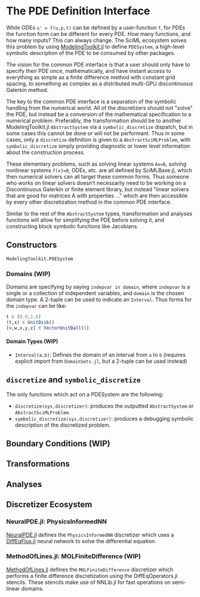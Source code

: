 # The PDE Definition Interface

While ODEs ``u' = f(u,p,t)`` can be defined by a user-function `f`, for PDEs the
function form can be different for every PDE. How many functions, and how many
inputs? This can always change. The SciML ecosystem solves this problem by
using [ModelingToolkit.jl](https://docs.sciml.ai/ModelingToolkit/stable/) to define `PDESystem`,
a high-level symbolic description of the PDE to be consumed by other packages.

The vision for the common PDE interface is that a user should only have to specify
their PDE once, mathematically, and have instant access to everything as simple
as a finite difference method with constant grid spacing, to something as complex
as a distributed multi-GPU discontinuous Galerkin method.

The key to the common PDE interface is a separation of the symbolic handling from
the numerical world. All of the discretizers should not "solve" the PDE, but
instead be a conversion of the mathematical specification to a numerical problem.
Preferably, the transformation should be to another ModelingToolkit.jl `AbstractSystem`
via a `symbolic_discretize` dispatch, but in some cases this cannot be done or will
not be performant. Thus in some cases, only a `discretize` definition is given to a
`AbstractSciMLProblem`, with `symbolic_discretize` simply providing diagnostic or lower level
information about the construction process.

These elementary problems, such as solving linear systems `Ax=b`, solving nonlinear
systems `f(x)=0`, ODEs, etc. are all defined by SciMLBase.jl, which then numerical
solvers can all target these common forms. Thus someone who works on linear solvers
doesn't necessarily need to be working on a Discontinuous Galerkin or finite element
library, but instead "linear solvers that are good for matrices A with
properties ..." which are then accessible by every other discretization method
in the common PDE interface.

Similar to the rest of the `AbstractSystem` types, transformation and analyses
functions will allow for simplifying the PDE before solving it, and constructing
block symbolic functions like Jacobians.

## Constructors

```@docs
ModelingToolkit.PDESystem
```

### Domains (WIP)

Domains are specifying by saying `indepvar in domain`, where `indepvar` is a
single or a collection of independent variables, and `domain` is the chosen
domain type. A 2-tuple can be used to indicate an `Interval`.
Thus forms for the `indepvar` can be like:

```julia
t ∈ (0.0,1.0)
(t,x) ∈ UnitDisk()
[v,w,x,y,z] ∈ VectorUnitBall(5)
```

#### Domain Types (WIP)

- `Interval(a,b)`: Defines the domain of an interval from `a` to `b` (requires explicit
import from `DomainSets.jl`, but a 2-tuple can be used instead)

## `discretize` and `symbolic_discretize`

The only functions which act on a PDESystem are the following:

- `discretize(sys,discretizer)`: produces the outputted `AbstractSystem` or
  `AbstractSciMLProblem`.
- `symbolic_discretize(sys,discretizer)`: produces a debugging symbolic description
  of the discretized problem.

## Boundary Conditions (WIP)

## Transformations

## Analyses

## Discretizer Ecosystem

### NeuralPDE.jl: PhysicsInformedNN

[NeuralPDE.jl](https://docs.sciml.ai/NeuralPDE/stable/) defines the `PhysicsInformedNN`
discretizer which uses a [DiffEqFlux.jl](https://docs.sciml.ai/DiffEqFlux/stable/)
neural network to solve the differential equation.

### MethodOfLines.jl: MOLFiniteDifference (WIP)

[MethodOfLines.jl](https://docs.sciml.ai/MethodOfLines/stable/) defines the
`MOLFiniteDifference` discretizer which performs a finite difference discretization
using the DiffEqOperators.jl stencils. These stencils make use of NNLib.jl for
fast operations on semi-linear domains.
